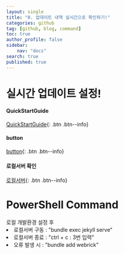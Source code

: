 ```yaml
---
layout: single
title: "0. 업데이트 내역 실시간으로 확인하기!"
categories: github
tag: [github, blog, command]
toc: true
author_profile: false
sidebar:
    nav: "docs"
search: true
published: true
---
```


# 실시간 업데이트 설정!

#### QuickStartGuide
[QuickStartGuide](https://mmistakes.github.io/minimal-mistakes/docs/quick-start-guide/){: .btn .btn--info}

#### button
[button](https://mmistakes.github.io/minimal-mistakes/docs/utility-classes/#buttons){: .btn .btn--info}

#### 로컬서버 확인
[로컬서버](http://localhost:4000/){: .btn .btn--info}




# PowerShell Command

<div class="notice--success">
로컬 개발환경 설정 후
<u1>
    <li> 로컬서버 구동 : "bundle exec jekyll serve"</li>
    <li> 로컬서버 종료 : "ctrl + c : 3번 입력"</li>
    <li> 오류 발생 시  : "bundle add webrick"</li>
</u1>
</div>